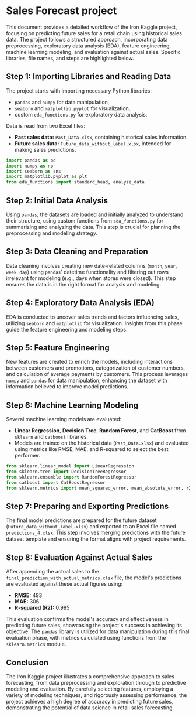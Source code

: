 # Sales Forecast project

This document provides a detailed workflow of the Iron Kaggle project, focusing on predicting future sales for a retail chain using historical sales data. The project follows a structured approach, incorporating data preprocessing, exploratory data analysis (EDA), feature engineering, machine learning modeling, and evaluation against actual sales. Specific libraries, file names, and steps are highlighted below.

## Step 1: Importing Libraries and Reading Data

The project starts with importing necessary Python libraries:

- `pandas` and `numpy` for data manipulation,
- `seaborn` and `matplotlib.pyplot` for visualization,
- custom `eda_functions.py` for exploratory data analysis.

Data is read from two Excel files:

- **Past sales data:** `Past_Data.xlsx`, containing historical sales information.
- **Future sales data:** `Future_data_without_label.xlsx`, intended for making sales predictions.

```python
import pandas as pd
import numpy as np
import seaborn as sns
import matplotlib.pyplot as plt
from eda_functions import standard_head, analyze_data
```

## Step 2: Initial Data Analysis

Using `pandas`, the datasets are loaded and initially analyzed to understand their structure, using custom functions from `eda_functions.py` for summarizing and analyzing the data. This step is crucial for planning the preprocessing and modeling strategy.

## Step 3: Data Cleaning and Preparation

Data cleaning involves creating new date-related columns (`month`, `year`, `week`, `day`) using `pandas`' datetime functionality and filtering out rows irrelevant for modeling (e.g., days when stores were closed). This step ensures the data is in the right format for analysis and modeling.

## Step 4: Exploratory Data Analysis (EDA)

EDA is conducted to uncover sales trends and factors influencing sales, utilizing `seaborn` and `matplotlib` for visualization. Insights from this phase guide the feature engineering and modeling steps.

## Step 5: Feature Engineering

New features are created to enrich the models, including interactions between customers and promotions, categorization of customer numbers, and calculation of average payments by customers. This process leverages `numpy` and `pandas` for data manipulation, enhancing the dataset with information believed to improve model predictions.

## Step 6: Machine Learning Modeling

Several machine learning models are evaluated:

- **Linear Regression**, **Decision Tree**, **Random Forest**, and **CatBoost** from `sklearn` and `catboost` libraries.
- Models are trained on the historical data (`Past_Data.xlsx`) and evaluated using metrics like RMSE, MAE, and R-squared to select the best performer.

```python
from sklearn.linear_model import LinearRegression
from sklearn.tree import DecisionTreeRegressor
from sklearn.ensemble import RandomForestRegressor
from catboost import CatBoostRegressor
from sklearn.metrics import mean_squared_error, mean_absolute_error, r2_score
```

## Step 7: Preparing and Exporting Predictions

The final model predictions are prepared for the future dataset (`Future_data_without_label.xlsx`) and exported to an Excel file named `predictions_4.xlsx`. This step involves merging predictions with the future dataset template and ensuring the format aligns with project requirements.

## Step 8: Evaluation Against Actual Sales

After appending the actual sales to the `final_prediction_with_actual_metrics.xlsx` file, the model's predictions are evaluated against these actual figures using:

- **RMSE:** 493
- **MAE:** 306
- **R-squared (R2):** 0.985

This evaluation confirms the model's accuracy and effectiveness in predicting future sales, showcasing the project's success in achieving its objective. The `pandas` library is utilized for data manipulation during this final evaluation phase, with metrics calculated using functions from the `sklearn.metrics` module.

## Conclusion

The Iron Kaggle project illustrates a comprehensive approach to sales forecasting, from data preprocessing and exploration through to predictive modeling and evaluation. By carefully selecting features, employing a variety of modeling techniques, and rigorously assessing performance, the project achieves a high degree of accuracy in predicting future sales, demonstrating the potential of data science in retail sales forecasting.
